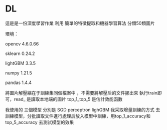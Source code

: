 # DL

這是是一份深度學習作業  利用 簡單的特徵提取和機器學習算法 分類50類圖片

環境：

opencv    4.6.0.66

sklearn   0.24.2

lightGBM  3.3.5

numpy     1.21.5 

pandas   1.4.4  

將圖片解壓縮在于訓練集同個檔案中 ，不需要將解壓后的文件挪出來
執行train即可，read_ 是讀取本地端的圖片 top_1_top_5 是估計效能函數

我使用的 三個模型 分別是 SGD perceptron lighGBM
我采取增量訓練的方式 去訓練模型，分批讀取文件進行處理后放入模型中訓練，用top_1_accuracy和top_5_accuracy 去測試模型的效果

